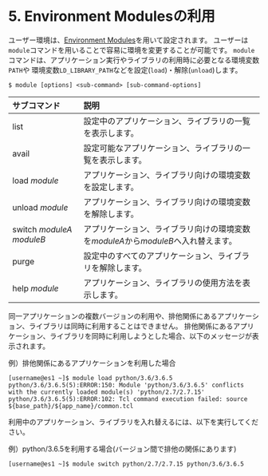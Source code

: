 # 5. Environment Modulesの利用

ユーザー環境は、[Environment Modules](http://modules.sourceforge.net/)を用いて設定されます。
ユーザーは`module`コマンドを用いることで容易に環境を変更することが可能です。
`module`コマンドは、アプリケーション実行やライブラリの利用時に必要となる環境変数`PATH`や
環境変数`LD_LIBRARY_PATH`などを設定(`load`)・解除(`unload`)します。

```
$ module [options] <sub-command> [sub-command-options]
```

| サブコマンド | 説明 |
|:--|:--|
| list | 設定中のアプリケーション、ライブラリの一覧を表示します。 |
| avail | 設定可能なアプリケーション、ライブラリの一覧を表示します。 |
| load *module* | アプリケーション、ライブラリ向けの環境変数を設定します。 |
| unload *module* | アプリケーション、ライブラリ向けの環境変数を解除します。 |
| switch *moduleA* *moduleB* | アプリケーション、ライブラリ向けの環境変数を*moduleA*から*moduleB*へ入れ替えます。 |
| purge | 設定中のすべてのアプリケーション、ライブラリを解除します。 |
| help *module* | アプリケーション、ライブラリの使用方法を表示します。 |

同一アプリケーションの複数バージョンの利用や、排他関係にあるアプリケーション、ライブラリは同時に利用することはできません。
排他関係にあるアプリケーション、ライブラリを同時に利用しようとした場合、以下のメッセージが表示されます。

例）排他関係にあるアプリケーションを利用した場合

```
[username@es1 ~]$ module load python/3.6/3.6.5
python/3.6/3.6.5(5):ERROR:150: Module 'python/3.6/3.6.5' conflicts with the currently loaded module(s) 'python/2.7/2.7.15'
python/3.6/3.6.5(5):ERROR:102: Tcl command execution failed: source ${base_path}/${app_name}/common.tcl
```

利用中のアプリケーション、ライブラリを入れ替えるには、以下を実行してください。

例）python/3.6.5を利用する場合(バージョン間で排他の関係にあります)

```
[username@es1 ~]$ module switch python/2.7/2.7.15 python/3.6/3.6.5
```
